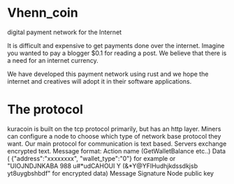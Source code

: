 # Vhenn_coin
 digital payment network for the Internet

It is difficult and expensive to get payments 
done over the internet. Imagine you wanted to pay 
a blogger $0.1 for reading a post. We believe that
there is a need for an internet currency. 

We have developed this payment network using rust
and we hope the internet and creatives will adopt
it in their software applications.


# The protocol
kuracoin is built on the tcp protocol primarily, but has an http layer. Miners can configure a node to choose which type of network base protocol they want. 
Our main protocol for communication is text based. Servers exchange encrypted text. 
Message format: 
Action name (GetWalletBalance etc..)
Data ( {"address":"xxxxxxxx", "wallet_type":"0"}  for example or "UIOJNDJNKABA 988 u#*udCAHOUI Y (&*Y@YFIHudhjkdssdkjsb yt8uygbshbdf" for encrypted data)
Message Signature
Node public key 






